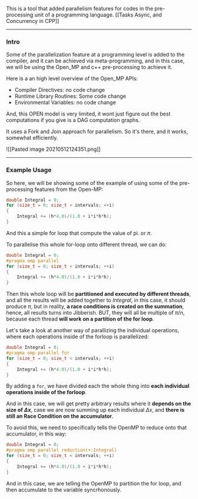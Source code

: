 This is a tool that added parallelism features for codes in the pre-processing unit of a programming language.
[[Tasks Async, and Concurrency in CPP]]

---
### **Intro**

Some of the parallelization feature at a programming level is added to the compiler, and it can be achieved via meta-programming, and in this case, we will be using the Open_MP and c++ pre-processing to achieve it. 

Here is a an high level overview of the Open_MP APIs: 

* Compiler Directives: no code change 
* Runtime Library Routines: Some code change 
* Environmental Variables: no code change

And, this OPEN model is very limited, it wont just figure out the best computations if you give is a DAG computation graphs. 

It uses a Fork and Join approach for parallelism. So it's there, and it works, somewhat efficiently. 

![[Pasted image 20210512124351.png]]


---
### **Example Usage**

So here, we will be showing some of the example of using some of the pre-processing features from the Open-MP: 


```cpp
double Integral = 0;
for (size_t = 0; size_t < intervals; ++i)
{
    Integral += (h*4.0)/(1.0 + i*i*h*h);
}
```

And this a simple for loop that compute the value of pi. or $\pi$. 

To parallelise this whole for-loop onto different thread, we can do: 

```cpp
double Integral = 0;
#pragma omp parallel
for (size_t = 0; size_t < intervals; ++i)
{
    Integral += (h*4.0)/(1.0 + i*i*h*h);
}
```

Then this whole loop will be **partitioned and executed by different threads**, and all the results will be added together to $Integral$, in this case, it should produce $\pi$, but in reality, **a race conditions is created on the summation**, hence, all results turns into Jibberish. BUT, they will all be multiple of $\pi/n$, because each thread **will work on a partition of the for loop**. 


Let's take a look at another way of parallizing the individual operations, where each operations inside of the forloop is parallelized: 

```cpp
double Integral = 0;
#pragma omp parallel for
for (size_t = 0; size_t < intervals; ++i)
{
    Integral += (h*4.0)/(1.0 + i*i*h*h);
}
```

By adding a `for`, we have divided each the whole thing into **each individual operations inside of the forloop**. 

And in this case, we will get pretty arbitrary results where it **depends on the size of $\Delta x$**, case we are now summing up each individual $\Delta x$, and **there is still an Race Condition on the accumulator**. 

To avoid this, we need to specifically tells the OpenMP to reduce onto that accumulator, in this way: 

```cpp
double Integral = 0;
#pragma omp parallel reduction(+:Integral)
for (size_t = 0; size_t < intervals; ++i)
{
    Integral += (h*4.0)/(1.0 + i*i*h*h);
}
```

And in this case, we are telling the OpenMP to partition the for loop, and then accumulate to the variable syncrhonously. 




